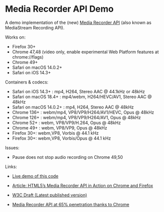 # Media Recorder API Demo
A demo implementation of the (new) [Media Recorder API](http://w3c.github.io/mediacapture-record/MediaRecorder.html) (also known as MediaStream Recording API).

Works on:
* Firefox 30+
* Chrome 47,48 (video only, enable experimental Web Platform features at chrome://flags)
* Chrome 49+
* Safari on macOS 14.0.2+
* Safari on iOS 14.3+

Containers & codecs:
* Safari on iOS 14.3+ : mp4, H264, Stereo AAC @ 44.1kHz or 48kHz
* Safari on macOS 18.4+ : mp4/webm, H264/HEVC/AV1, Stereo AAC @ 48kHz
* Safari on macOS 14.0.2+ : mp4, H264, Stereo AAC @ 48kHz
* Chrome 136+ : webm/mp4, VP8/VP9/H264/AV1/HEVC, Opus @ 48kHz
* Chrome 126+ : webm/mp4, VP8/VP9/H264/AV1, Opus @ 48kHz
* Chrome 52+ : webm, VP8/VP9/H.264, Opus @ 48kHz
* Chrome 49+ : webm, VP8/VP9, Opus @ 48kHz
* Firefox 30+: webm,VP8, Vorbis @ 44.1 kHz
* Firefox 30+: webm,VP8, Vorbis/Opus @ 44.1 kHz

Issues:
* Pause does not stop audio recording on Chrome 49,50


Links:
* [Live demo of this code](https://addpipe.com/media-recorder-api-demo/)

* [Article: HTML5’s Media Recorder API in Action on Chrome and Firefox](https://blog.addpipe.com/mediarecorder-api/)

* [W3C Draft (Latest published version)](https://www.w3.org/TR/mediastream-recording/)

* [Media Recorder API at 65% penetration thanks to Chrome](https://addpipe.com/media-recorder-api-demo/)
